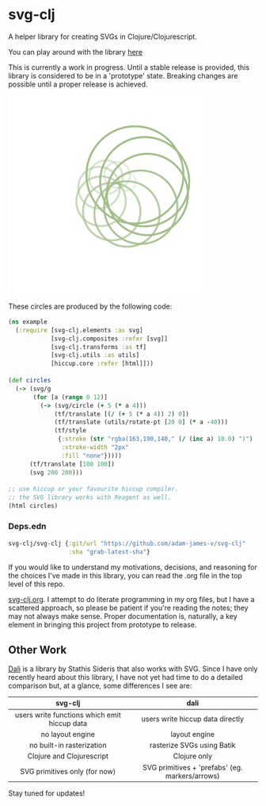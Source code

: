 # svg-clj

A helper library for creating SVGs in Clojure/Clojurescript.

You can play around with the library [here](https://adam-james-v.github.io/dev/svg-clj/)

This is currently a work in progress. Until a stable release is provided, this library is considered to be in a 'prototype' state. Breaking changes are possible until a proper release is achieved.

![An SVG Image of Circles Spiralling, shrinking, and fading towards the image center.](https://github.com/adam-james-v/svg-clj/blob/main/examples/circles.svg "Circles")

These circles are produced by the following code:

```clojure
(ns example
  (:require [svg-clj.elements :as svg]
            [svg-clj.composites :refer [svg]]
            [svg-clj.transforms :as tf]
            [svg-clj.utils :as utils]
            [hiccup.core :refer [html]]))

(def circles
  (-> (svg/g 
       (for [a (range 0 12)]
         (-> (svg/circle (+ 5 (* a 4)))
             (tf/translate [(/ (+ 5 (* a 4)) 2) 0])
             (tf/translate (utils/rotate-pt [20 0] (* a -40)))
             (tf/style 
              {:stroke (str "rgba(163,190,140," (/ (inc a) 10.0) ")")
               :stroke-width "2px"
               :fill "none"}))))
      (tf/translate [100 100])
      (svg 200 200)))

;; use hiccup or your favourite hiccup compiler.
;; the SVG library works with Reagent as well.
(html circles)
```

### Deps.edn

```clj
svg-clj/svg-clj {:git/url "https://github.com/adam-james-v/svg-clj"
                 :sha "grab-latest-sha"}
```


If you would like to understand my motivations, decisions, and reasoning for the choices I've made in this library, you can read the .org file in the top level of this repo.

[svg-clj.org](https://github.com/adam-james-v/svg-clj/blob/main/svg-clj.org). I attempt to do literate programming in my org files, but I have a scattered approach, so please be patient if you're reading the notes; they may not always make sense. Proper documentation is, naturally, a key element in bringing this project from prototype to release.

## Other Work

[Dali](https://github.com/stathissideris/dali) is a library by Stathis Sideris that also works with SVG. Since I have only recently heard about this library, I have not yet had time to do a detailed comparison but, at a glance, some differences I see are:

|                    svg-clj                   |                       dali                      |
|:--------------------------------------------:|:-----------------------------------------------:|
| users write functions which emit hiccup data | users write hiccup data directly                |
| no layout engine                             | layout engine                                   |
| no built-in rasterization                    | rasterize SVGs using Batik                      |
| Clojure and Clojurescript                    | Clojure only                                    |
| SVG primitives only (for now)                | SVG primitives + 'prefabs' (eg. markers/arrows) |

Stay tuned for updates!
